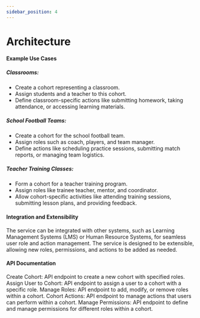 ```yaml
---
sidebar_position: 4
---
```


# Architecture

#### Example Use Cases

##### Classrooms:
 - Create a cohort representing a classroom.
 - Assign students and a teacher to this cohort.
 - Define classroom-specific actions like submitting homework, taking attendance, or accessing learning materials.

##### School Football Teams:
 - Create a cohort for the school football team.
 - Assign roles such as coach, players, and team manager.
 - Define actions like scheduling practice sessions, submitting match reports, or managing team logistics.

##### Teacher Training Classes:
 - Form a cohort for a teacher training program.
 - Assign roles like trainee teacher, mentor, and coordinator.
 - Allow cohort-specific activities like attending training sessions, submitting lesson plans, and providing feedback.

#### Integration and Extensibility
The service can be integrated with other systems, such as Learning Management Systems (LMS) or Human Resource Systems, for seamless user role and action management.
The service is designed to be extensible, allowing new roles, permissions, and actions to be added as needed.

#### API Documentation
Create Cohort: API endpoint to create a new cohort with specified roles.
Assign User to Cohort: API endpoint to assign a user to a cohort with a specific role.
Manage Roles: API endpoint to add, modify, or remove roles within a cohort.
Cohort Actions: API endpoint to manage actions that users can perform within a cohort.
Manage Permissions: API endpoint to define and manage permissions for different roles within a cohort.